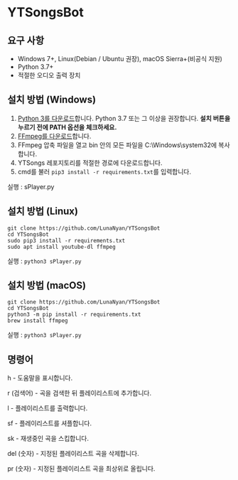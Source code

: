 # YTSongsBot

## 요구 사항
- Windows 7+, Linux(Debian / Ubuntu 권장), macOS Sierra+(비공식 지원)
- Python 3.7+
- 적절한 오디오 출력 장치

## 설치 방법 (Windows)
1. [Python 3를 다운로드](https://www.python.org/downloads/)합니다. Python 3.7 또는 그 이상을 권장합니다. **설치 버튼을 누르기 전에 PATH 옵션을 체크하세요.**
2. [FFmpeg를 다운로드](https://ffmpeg.zeranoe.com/builds/)합니다.
3. FFmpeg 압축 파일을 열고 bin 안의 모든 파일을 C:\Windows\system32에 복사합니다.
4. YTSongs 레포지토리를 적절한 경로에 다운로드합니다.
5. cmd를 불러 `pip3 install -r requirements.txt`를 입력합니다.

실행 : sPlayer.py

## 설치 방법 (Linux)
```
git clone https://github.com/LunaNyan/YTSongsBot
cd YTSongsBot
sudo pip3 install -r requirements.txt
sudo apt install youtube-dl ffmpeg
```

실행 : `python3 sPlayer.py`

## 설치 방법 (macOS)
```
git clone https://github.com/LunaNyan/YTSongsBot
cd YTSongsBot
python3 -m pip install -r requirements.txt
brew install ffmpeg
```
실행 : `python3 sPlayer.py`

## 명령어
h - 도움말을 표시합니다.

r (검색어) - 곡을 검색한 뒤 플레이리스트에 추가합니다.

l - 플레이리스트를 출력합니다.

sf - 플레이리스트를 셔플합니다.

sk - 재생중인 곡을 스킵합니다.

del (숫자) - 지정된 플레이리스트 곡을 삭제합니다.

pr (숫자) - 지정된 플레이리스트 곡을 최상위로 올립니다.
